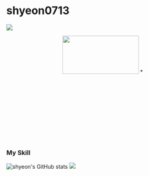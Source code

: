 # shyeon0713
<img src = "https://capsule-render.vercel.app/api?type=waving&color=ACBCFF&fontColor=0F1035&height=200&section=header&text=Welcome+to+Shyeon's+Github!&fontSize=40"/>
<p align="center">
<img src="https://i.pinimg.com/originals/a7/2d/89/a72d8984cac21ba842bc258c36924b0a.gif" width="200" height="100"/>
*
<br/><br/><br/><br/><br/><br/><br/><br/><br/><br/><br/>

### My Skill
![shyeon's GitHub stats](https://github-readme-stats.vercel.app/api?username=shyeon0713&show_icons=true&bg_color=0F2F4F&text_color=ffffff)
![](https://github-readme-stats.vercel.app/api/top-langs/?username=shyeon0713&layout=compact)


